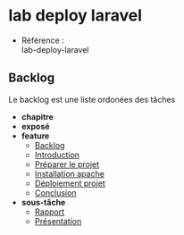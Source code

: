 # lab deploy laravel 

- Référence :  
lab-deploy-laravel

## Backlog 
Le backlog est une liste ordonées des tâches 

- **chapitre** 
- **exposé** 
- **feature** 
  - [Backlog](./backlog/feature/1.backlog.md)
  - [Introduction](./backlog/feature/2.Introduction.md)
  - [Préparer le projet](./backlog/feature/2.Préparer-le-projet.md)
  - [Installation apache](./backlog/feature/3.Installation-apache.md)
  - [Déploiement projet](./backlog/feature/4.Déploiement-projet.md)
  - [Conclusion](./backlog/feature/6.Conclusion.md)
- **sous-tâche** 
  - [Rapport](./backlog/sous-tâche/Présentation.md)
  - [Présentation](./backlog/sous-tâche/Rapport.md)
